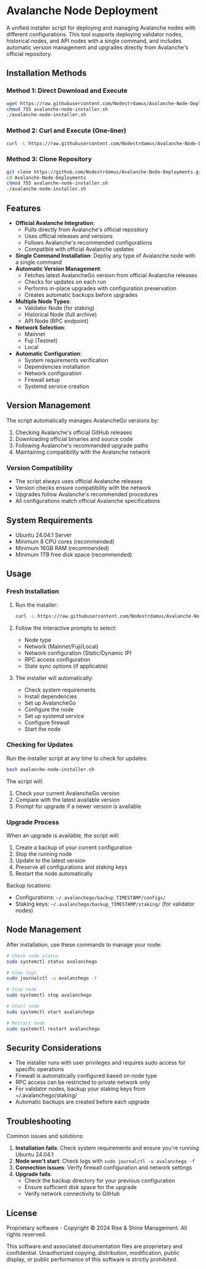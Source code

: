 # Avalanche Node Deployment

A unified installer script for deploying and managing Avalanche nodes with different configurations. This tool supports deploying validator nodes, historical nodes, and API nodes with a single command, and includes automatic version management and upgrades directly from Avalanche's official repository.

## Installation Methods

### Method 1: Direct Download and Execute
```bash
wget https://raw.githubusercontent.com/Nodestrdamus/Avalanche-Node-Deployments/main/avalanche-node-installer.sh
chmod 755 avalanche-node-installer.sh
./avalanche-node-installer.sh
```

### Method 2: Curl and Execute (One-liner)
```bash
curl -L https://raw.githubusercontent.com/Nodestrdamus/Avalanche-Node-Deployments/main/avalanche-node-installer.sh | bash
```

### Method 3: Clone Repository
```bash
git clone https://github.com/Nodestrdamus/Avalanche-Node-Deployments.git
cd Avalanche-Node-Deployments
chmod 755 avalanche-node-installer.sh
./avalanche-node-installer.sh
```

## Features

- **Official Avalanche Integration**:
  - Pulls directly from Avalanche's official repository
  - Uses official releases and versions
  - Follows Avalanche's recommended configurations
  - Compatible with official Avalanche updates
- **Single Command Installation**: Deploy any type of Avalanche node with a single command
- **Automatic Version Management**:
  - Fetches latest AvalancheGo version from official Avalanche releases
  - Checks for updates on each run
  - Performs in-place upgrades with configuration preservation
  - Creates automatic backups before upgrades
- **Multiple Node Types**:
  - Validator Node (for staking)
  - Historical Node (full archive)
  - API Node (RPC endpoint)
- **Network Selection**:
  - Mainnet
  - Fuji (Testnet)
  - Local
- **Automatic Configuration**:
  - System requirements verification
  - Dependencies installation
  - Network configuration
  - Firewall setup
  - Systemd service creation

## Version Management

The script automatically manages AvalancheGo versions by:
1. Checking Avalanche's official GitHub releases
2. Downloading official binaries and source code
3. Following Avalanche's recommended upgrade paths
4. Maintaining compatibility with the Avalanche network

### Version Compatibility

- The script always uses official Avalanche releases
- Version checks ensure compatibility with the network
- Upgrades follow Avalanche's recommended procedures
- All configurations match official Avalanche specifications

## System Requirements

- Ubuntu 24.04.1 Server
- Minimum 8 CPU cores (recommended)
- Minimum 16GB RAM (recommended)
- Minimum 1TB free disk space (recommended)

## Usage

### Fresh Installation

1. Run the installer:
   ```bash
   curl -L https://raw.githubusercontent.com/Nodestrdamus/Avalanche-Node-Deployments/main/avalanche-node-installer.sh | bash
   ```

2. Follow the interactive prompts to select:
   - Node type
   - Network (Mainnet/Fuji/Local)
   - Network configuration (Static/Dynamic IP)
   - RPC access configuration
   - State sync options (if applicable)

3. The installer will automatically:
   - Check system requirements
   - Install dependencies
   - Set up AvalancheGo
   - Configure the node
   - Set up systemd service
   - Configure firewall
   - Start the node

### Checking for Updates

Run the installer script at any time to check for updates:
```bash
bash avalanche-node-installer.sh
```

The script will:
1. Check your current AvalancheGo version
2. Compare with the latest available version
3. Prompt for upgrade if a newer version is available

### Upgrade Process

When an upgrade is available, the script will:
1. Create a backup of your current configuration
2. Stop the running node
3. Update to the latest version
4. Preserve all configurations and staking keys
5. Restart the node automatically

Backup locations:
- Configurations: `~/.avalanchego/backup_TIMESTAMP/configs/`
- Staking keys: `~/.avalanchego/backup_TIMESTAMP/staking/` (for validator nodes)

## Node Management

After installation, use these commands to manage your node:

```bash
# Check node status
sudo systemctl status avalanchego

# View logs
sudo journalctl -u avalanchego -f

# Stop node
sudo systemctl stop avalanchego

# Start node
sudo systemctl start avalanchego

# Restart node
sudo systemctl restart avalanchego
```

## Security Considerations

- The installer runs with user privileges and requires sudo access for specific operations
- Firewall is automatically configured based on node type
- RPC access can be restricted to private network only
- For validator nodes, backup your staking keys from ~/.avalanchego/staking/
- Automatic backups are created before each upgrade

## Troubleshooting

Common issues and solutions:

1. **Installation fails**: Check system requirements and ensure you're running Ubuntu 24.04.1
2. **Node won't start**: Check logs with `sudo journalctl -u avalanchego -f`
3. **Connection issues**: Verify firewall configuration and network settings
4. **Upgrade fails**: 
   - Check the backup directory for your previous configuration
   - Ensure sufficient disk space for the upgrade
   - Verify network connectivity to GitHub

## License

Proprietary software - Copyright © 2024 Rise & Shine Management. All rights reserved.

This software and associated documentation files are proprietary and confidential. Unauthorized copying, distribution, modification, public display, or public performance of this software is strictly prohibited. 
